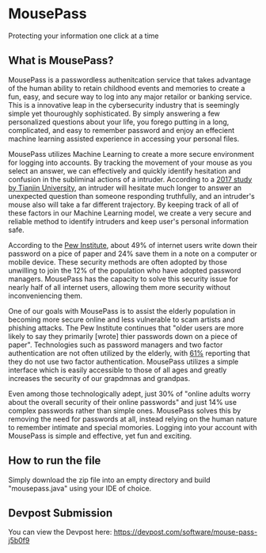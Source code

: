 # MousePass
Protecting your information one click at a time

## What is MousePass?

MousePass is a passwordless authenitcation service that takes advantage of the human ability to retain childhood events and memories to create a fun, easy, and secure way to log into any major retailor or banking service. This is a innovative leap in the cybersecurity industry that is seemingly simple yet thouroughly sophisticated. By simply answering a few personalized questions about your life, you forego putting in a long, complicated, and easy to remember password and enjoy an effecient machine learning assisted experience in accessing your personal files. 

MousePass utilizes Machine Learning to create a more secure environment for logging into accounts. By tracking the movement of your mouse as you select an answer, we can effectively and quickly identify hesitation and confusion in the subliminal actions of a intruder. According to a [2017 study by Tianjin University](https://journals.plos.org/plosone/article/file?id=10.1371/journal.pone.0177851&type=printable), an intruder will hesitate much longer to answer an unexpected question than someone responding truthfully, and an intruder's mouse also will take a far different trajectory. By keeping track of all of these factors in our Machine Learning model, we create a very secure and reliable method to identify intruders and keep user's personal information safe. 

According to the [Pew Institute](http://www.pewinternet.org/2017/01/26/2-password-management-and-mobile-security/), about 49% of internet users write down their password on a pice of paper and 24% save them in a note on a computer or mobile device. These security methods are often adopted by those unwilling to join the 12% of the population who have adopted password managers. MousePass has the capacity to solve this security issue for nearly half of all internet users, allowing them more security without inconveniencing them. 

One of our goals with MousePass is to assist the elderly population in becoming more secure online and less vulnerable to scam artists and phishing attacks. The Pew Institute continues that "older users are more likely to say they primarily [wrote] thier passwords down on a piece of paper". Technologies such as password managers and two factor authentication are not often utilized by the elderly, with [61%](http://www.pewinternet.org/2017/01/26/2-password-management-and-mobile-security/) reporting that they do not use two factor authentication. MousePass utilizes a simple interface which is easily accessible to those of all ages and greatly increases the security of our grapdmnas and grandpas.

Even among those technologically adept, just 30% of "online adults worry about the overall security of their online passwords" and just 14% use complex passwords rather than simple ones. MousePass solves this by removing the need for passwords at all, instead relying on the human nature to remember intimate and special momories. Logging into your account with MousePass is simple and effective, yet fun and exciting. 



## How to run the file

Simply download the zip file into an empty directory and build "mousepass.java" using your IDE of choice. 

## Devpost Submission
You can view the Devpost here: https://devpost.com/software/mouse-pass-j5b0f9
